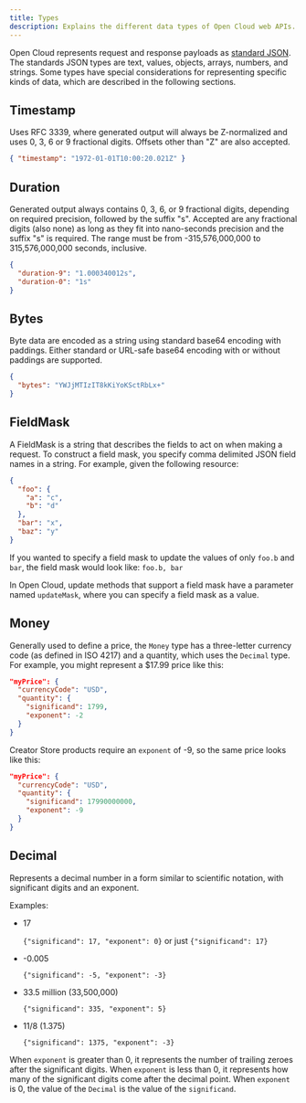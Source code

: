 ```yaml
---
title: Types
description: Explains the different data types of Open Cloud web APIs.
---
```


Open Cloud represents request and response payloads as [standard
JSON](https://www.ecma-international.org/publications-and-standards/standards/ecma-404/).
The standards JSON types are text, values, objects, arrays, numbers, and
strings. Some types have special considerations for representing specific kinds
of data, which are described in the following sections.

## Timestamp

Uses RFC 3339, where generated output will always be Z-normalized and uses 0, 3,
6 or 9 fractional digits. Offsets other than "Z" are also accepted.

```json title="Example Timestamp"
{ "timestamp": "1972-01-01T10:00:20.021Z" }
```

## Duration

Generated output always contains 0, 3, 6, or 9 fractional digits, depending on
required precision, followed by the suffix "s". Accepted are any fractional
digits (also none) as long as they fit into nano-seconds precision and the
suffix "s" is required. The range must be from -315,576,000,000 to
315,576,000,000 seconds, inclusive.

```json title="Example Durations"
{
  "duration-9": "1.000340012s",
  "duration-0": "1s"
}
```

## Bytes

Byte data are encoded as a string using standard base64 encoding with paddings.
Either standard or URL-safe base64 encoding with or without paddings are
supported.

```json title="Example Bytes"
{
  "bytes": "YWJjMTIzIT8kKiYoKSctRbLx+"
}
```

## FieldMask

A FieldMask is a string that describes the fields to act on when making a
request. To construct a field mask, you specify comma delimited JSON field names
in a string. For example, given the following resource:

```json title="Example JSON resource"
{
  "foo": {
    "a": "c",
    "b": "d"
  },
  "bar": "x",
  "baz": "y"
}
```

If you wanted to specify a field mask to update the values of only `foo.b` and
`bar`, the field mask would look like: `foo.b, bar`

In Open Cloud, update methods that support a field mask have a parameter named
`updateMask`, where you can specify a field mask as a value.

## Money

Generally used to define a price, the `Money` type has a three-letter currency code (as defined in ISO 4217) and a quantity, which uses the `Decimal` type. For example, you might represent a $17.99 price like this:

```json
"myPrice": {
  "currencyCode": "USD",
  "quantity": {
    "significand": 1799,
    "exponent": -2
  }
}
```

Creator Store products require an `exponent` of -9, so the same price looks like this:

```json
"myPrice": {
  "currencyCode": "USD",
  "quantity": {
    "significand": 17990000000,
    "exponent": -9
  }
}
```

## Decimal

Represents a decimal number in a form similar to scientific notation, with significant digits and an exponent.

Examples:

- 17

  `{"significand": 17, "exponent": 0}` or just `{"significand": 17}`

- -0.005

  `{"significand": -5, "exponent": -3}`

- 33.5 million (33,500,000)

  `{"significand": 335, "exponent": 5}`

- 11/8 (1.375)

  `{"significand": 1375, "exponent": -3}`

When `exponent` is greater than 0, it represents the number of trailing zeroes after the significant digits. When `exponent` is less than 0, it represents how many of the significant digits come after the decimal point. When `exponent` is 0, the value of the `Decimal` is the value of the `significand`.
